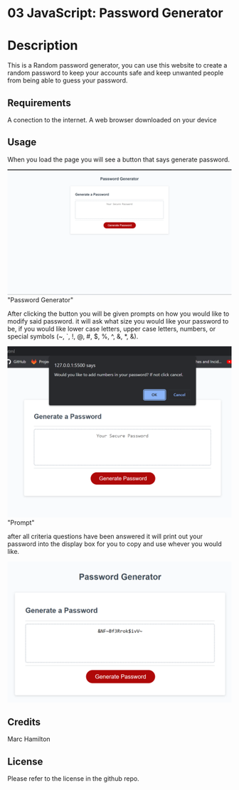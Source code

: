 # 03 JavaScript: Password Generator
# Description
This is a Random password generator, you can use this website to create a random password 
to keep your accounts safe and keep unwanted people from being able to guess your password.

## Requirements
A conection to the internet.
A web browser downloaded on your device


## Usage
When you load the page you will see a button that says generate password.

![Screenshot-of-password-generator](./Assets/Screenshot-of-password-generator.png) "Password Generator"

After clicking the button you will be given prompts on how you would like to modify said password.
it will ask what size you would like your password to be,
if you would like lower case letters,
upper case letters,
numbers, 
or special symbols (~, `, !, @, #, $, %, ^, &, *, &).

![prompt-for-password-criteria](./assets/prompt-for-password-criteria.png) "Prompt"

after all criteria questions have been answered it will print out your password into the display box for you to copy and use whever you would like.

![random-password-generator](./Assets/random-password-generator.png)

## Credits
Marc Hamilton

## License

Please refer to the license in the github repo.

